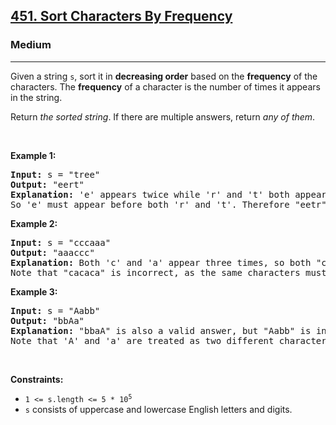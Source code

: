 <h2><a href="https://leetcode.com/problems/sort-characters-by-frequency/">451. Sort Characters By Frequency</a></h2><h3>Medium</h3><hr><div style="user-select: auto;"><p style="user-select: auto;">Given a string <code style="user-select: auto;">s</code>, sort it in <strong style="user-select: auto;">decreasing order</strong> based on the <strong style="user-select: auto;">frequency</strong> of the characters. The <strong style="user-select: auto;">frequency</strong> of a character is the number of times it appears in the string.</p>

<p style="user-select: auto;">Return <em style="user-select: auto;">the sorted string</em>. If there are multiple answers, return <em style="user-select: auto;">any of them</em>.</p>

<p style="user-select: auto;">&nbsp;</p>
<p style="user-select: auto;"><strong style="user-select: auto;">Example 1:</strong></p>

<pre style="position: relative; user-select: auto;"><strong style="user-select: auto;">Input:</strong> s = "tree"
<strong style="user-select: auto;">Output:</strong> "eert"
<strong style="user-select: auto;">Explanation:</strong> 'e' appears twice while 'r' and 't' both appear once.
So 'e' must appear before both 'r' and 't'. Therefore "eetr" is also a valid answer.
<div class="open_grepper_editor" title="Edit &amp; Save To Grepper" style="user-select: auto;"></div></pre>

<p style="user-select: auto;"><strong style="user-select: auto;">Example 2:</strong></p>

<pre style="position: relative; user-select: auto;"><strong style="user-select: auto;">Input:</strong> s = "cccaaa"
<strong style="user-select: auto;">Output:</strong> "aaaccc"
<strong style="user-select: auto;">Explanation:</strong> Both 'c' and 'a' appear three times, so both "cccaaa" and "aaaccc" are valid answers.
Note that "cacaca" is incorrect, as the same characters must be together.
<div class="open_grepper_editor" title="Edit &amp; Save To Grepper" style="user-select: auto;"></div></pre>

<p style="user-select: auto;"><strong style="user-select: auto;">Example 3:</strong></p>

<pre style="position: relative; user-select: auto;"><strong style="user-select: auto;">Input:</strong> s = "Aabb"
<strong style="user-select: auto;">Output:</strong> "bbAa"
<strong style="user-select: auto;">Explanation:</strong> "bbaA" is also a valid answer, but "Aabb" is incorrect.
Note that 'A' and 'a' are treated as two different characters.
<div class="open_grepper_editor" title="Edit &amp; Save To Grepper" style="user-select: auto;"></div></pre>

<p style="user-select: auto;">&nbsp;</p>
<p style="user-select: auto;"><strong style="user-select: auto;">Constraints:</strong></p>

<ul style="user-select: auto;">
	<li style="user-select: auto;"><code style="user-select: auto;">1 &lt;= s.length &lt;= 5 * 10<sup style="user-select: auto;">5</sup></code></li>
	<li style="user-select: auto;"><code style="user-select: auto;">s</code> consists of uppercase and lowercase English letters and digits.</li>
</ul>
</div>